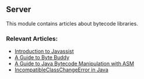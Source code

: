 ## Server

This module contains articles about bytecode libraries.

### Relevant Articles:

- [Introduction to Javassist](https://www.baeldung.com/javassist)
- [A Guide to Byte Buddy](https://www.baeldung.com/byte-buddy)
- [A Guide to Java Bytecode Manipulation with ASM](https://www.baeldung.com/java-asm)
- [IncompatibleClassChangeError in Java](https://www.baeldung.com/java-incompatibleclasschangeerror)
